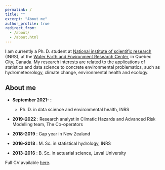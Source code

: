 ```yaml
---
permalink: /
title: ""
excerpt: "About me"
author_profile: true
redirect_from: 
  - /about/
  - /about.html
---
```


I am currently a Ph. D. student at [National institute of scientific research](https://inrs.ca/en/) (INRS), at the [Water Earth and Environment Research Center](https://inrs.ca/en/inrs/research-centres/eau-terre-environnement-research-centre/), in Quebec City, Canada. My research interests are related to the applications of statistics and data science to concrete environmental problematics, such as hydrometeorology, climate change, environmental health and ecology.

About me
----------

* **September 2021-** :

  * Ph. D. in data science and environmental health, INRS

* **2019-2022** : Research analyst in Climatic Hazards and Advanced Risk Modelling team, The Co-operators

* **2018-2019** : Gap year in New Zealand

* **2016-2018** : M. Sc. in statistical hydrology, INRS

* **2013-2016** : B. Sc. in actuarial science, Laval University


Full CV available [here](https://jeremieboudreault.github.io/cv/).
